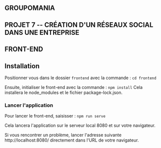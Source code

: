## GROUPOMANIA ##

## PROJET 7 -- CRÉATION D'UN RÉSEAUX SOCIAL DANS UNE ENTREPRISE ##

## FRONT-END ##

## Installation ##
Positionner vous dans le dossier `frontend` avec la commande : `cd frontend` 

Ensuite, initialiser le front-end avec la commande : `npm install`
Cela installera le node_modules et le fichier package-lock.json.

### Lancer l'application ##
Pour lancer le front-end, saisisser : `npm run serve`

Cela lancera l'application sur le serveur local 8080 et sur votre navigateur. 

Si vous rencontrer un problème, lancer l'adresse suivante http://localhost:8080/ directement dans l'URL de votre navigateur.